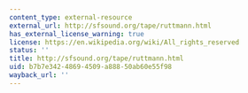 ```yaml
---
content_type: external-resource
external_url: http://sfsound.org/tape/ruttmann.html
has_external_license_warning: true
license: https://en.wikipedia.org/wiki/All_rights_reserved
status: ''
title: http://sfsound.org/tape/ruttmann.html
uid: b7b7e342-4869-4509-a888-50ab60e55f98
wayback_url: ''
---
```

